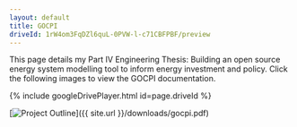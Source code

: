 ```yaml
---
layout: default
title: GOCPI
driveId: 1rW4om3FqDZl6quL-0PVW-l-c71CBFPBF/preview
---
```


This page details my Part IV Engineering Thesis: Building an open source energy system modelling tool to inform energy investment and policy. Click the following images to view the GOCPI documentation.

{% include googleDrivePlayer.html id=page.driveId %}

[![Project Outline](/assets/images/gocpi-project-outline.png)]({{ site.url }}/downloads/gocpi.pdf)






